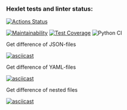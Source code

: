 ### Hexlet tests and linter status:
[![Actions Status](https://github.com/SergeyKornienko/python-project-lvl2/workflows/hexlet-check/badge.svg)](https://github.com/SergeyKornienko/python-project-lvl2/actions)

[![Maintainability](https://api.codeclimate.com/v1/badges/b69f5748279bd2efc928/maintainability)](https://codeclimate.com/github/SergeyKornienko/python-project-lvl2/maintainability) [![Test Coverage](https://api.codeclimate.com/v1/badges/b69f5748279bd2efc928/test_coverage)](https://codeclimate.com/github/SergeyKornienko/python-project-lvl2/test_coverage) ![Python CI](https://github.com/SergeyKornienko/python-project-lvl2/workflows/Python%20CI/badge.svg)

Get difference of JSON-files

[![asciicast](https://asciinema.org/a/385744.svg)](https://asciinema.org/a/385744)

Get difference  of YAML-files

[![asciicast](https://asciinema.org/a/386864.svg)](https://asciinema.org/a/386864)

Get difference of nested files

[![asciicast](https://asciinema.org/a/387563.svg)](https://asciinema.org/a/387563)

